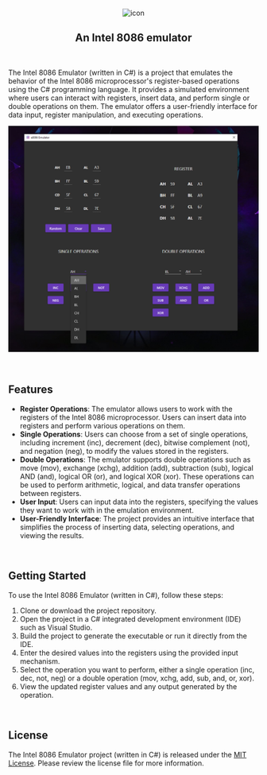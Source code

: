 </br>
<div align="center">
  <img src="https://github.com/tejks/e8086/assets/50965095/77924281-4a69-4793-9eab-01531f002fb9" alt="icon"/>

  <h2 align="center">An Intel 8086 emulator</h1>
</div>

</br>

The Intel 8086 Emulator (written in C#) is a project that emulates the behavior of the Intel 8086 microprocessor's register-based operations using the C# programming language. It provides a simulated environment where users can interact with registers, insert data, and perform single or double operations on them. The emulator offers a user-friendly interface for data input, register manipulation, and executing operations.

![alt text](images/inuse.png)

</br>

## Features

- **Register Operations**: The emulator allows users to work with the registers of the Intel 8086 microprocessor. Users can insert data into registers and perform various operations on them.
- **Single Operations**: Users can choose from a set of single operations, including increment (inc), decrement (dec), bitwise complement (not), and negation (neg), to modify the values stored in the registers.
- **Double Operations**: The emulator supports double operations such as move (mov), exchange (xchg), addition (add), subtraction (sub), logical AND (and), logical OR (or), and logical XOR (xor). These operations can be used to perform arithmetic, logical, and data transfer operations between registers.
- **User Input**: Users can input data into the registers, specifying the values they want to work with in the emulation environment.
- **User-Friendly Interface**: The project provides an intuitive interface that simplifies the process of inserting data, selecting operations, and viewing the results.

</br>

## Getting Started

To use the Intel 8086 Emulator (written in C#), follow these steps:

1. Clone or download the project repository.
2. Open the project in a C# integrated development environment (IDE) such as Visual Studio.
3. Build the project to generate the executable or run it directly from the IDE.
4. Enter the desired values into the registers using the provided input mechanism.
5. Select the operation you want to perform, either a single operation (inc, dec, not, neg) or a double operation (mov, xchg, add, sub, and, or, xor).
6. View the updated register values and any output generated by the operation.

</br>

## License

The Intel 8086 Emulator project (written in C#) is released under the [MIT License](https://opensource.org/licenses/MIT). Please review the license file for more information.


